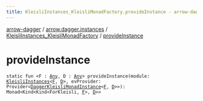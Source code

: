 ```yaml
---
title: KleisliInstances_KleisliMonadFactory.provideInstance - arrow-dagger
---
```


[arrow-dagger](../../index.html) / [arrow.dagger.instances](../index.html) / [KleisliInstances_KleisliMonadFactory](index.html) / [provideInstance](./provide-instance.html)

# provideInstance

`static fun <F : `[`Any`](https://kotlinlang.org/api/latest/jvm/stdlib/kotlin/-any/index.html)`, D : `[`Any`](https://kotlinlang.org/api/latest/jvm/stdlib/kotlin/-any/index.html)`> provideInstance(module: `[`KleisliInstances`](../-kleisli-instances/index.html)`<`[`F`](provide-instance.html#F)`, `[`D`](provide-instance.html#D)`>, evProvider: Provider<`[`DaggerKleisliMonadInstance`](../-dagger-kleisli-monad-instance/index.html)`<`[`F`](provide-instance.html#F)`, `[`D`](provide-instance.html#D)`>>): Monad<Kind<Kind<ForKleisli, `[`F`](provide-instance.html#F)`>, `[`D`](provide-instance.html#D)`>>`